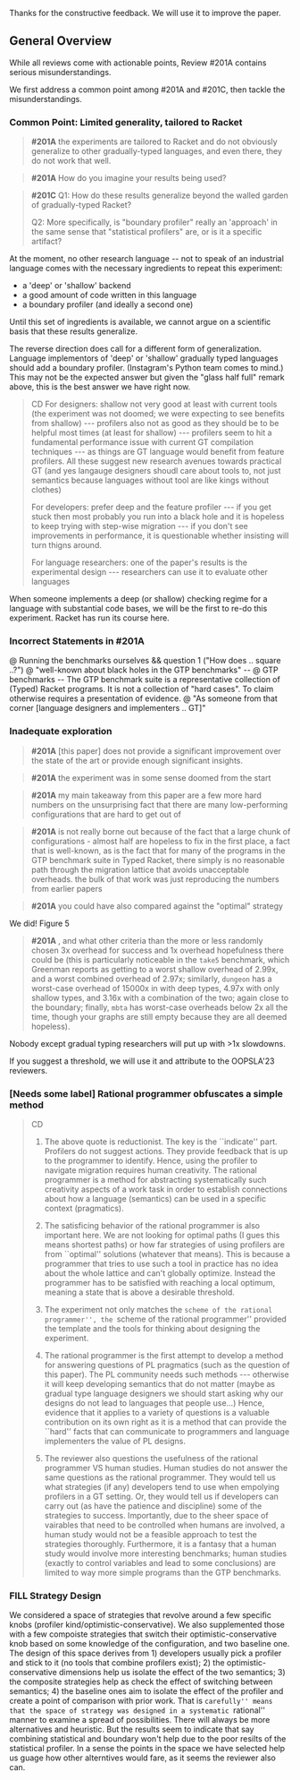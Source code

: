 Thanks for the constructive feedback. We will use it to improve the paper.

## General Overview

While all reviews come with actionable points, Review #201A contains serious
misunderstandings.

We first address a common point among #201A and #201C, then tackle the
misunderstandings.



### Common Point: Limited generality, tailored to Racket

> **#201A**
> the experiments are tailored to Racket and do not obviously generalize to
> other gradually-typed languages, and even there, they do not work that well.

> **#201A**
> How do you imagine your results being used?

> **#201C**
> Q1: How do these results generalize beyond the walled garden of
> gradually-typed Racket?
>
> Q2: More specifically, is "boundary profiler" really an 'approach' in the
> same sense that "statistical profilers" are, or is it a specific artifact?

At the moment, no other research language -- not to speak of an
industrial language comes with the necessary ingredients to repeat
this experiment:

- a 'deep' or 'shallow' backend
- a good amount of code written in this language
- a boundary profiler (and ideally a second one)

Until this set of ingredients is available, we cannot argue on a
scientific basis that these results generalize.

The reverse direction does call for a different form of
generalization. Language implementors of 'deep' or 'shallow' gradually
typed languages should add a boundary profiler. (Instagram's Python
team comes to mind.) This may not be the expected answer but given the
"glass half full" remark above, this is the best answer we have right
now.


> CD
> For designers: shallow not very good at least with current tools (the
> experiment was not doomed; we were expecting to see benefits from shallow)
> --- profilers also not as good as they should be to be helpful most times
> (at least for shallow) --- profilers seem to hit a fundamental
> performance issue with current GT compilation techniques --- as things are
> GT language would benefit from feature profilers. All these suggest new
> research avenues towards practical GT (and yes langauge designers shoudl
> care about tools to, not just semantics because languages without tool
> are like kings without clothes)
> 
> For developers: prefer deep and the feature profiler --- if you get stuck
> then most probably you run into a black hole and it is hopeless to keep
> trying with step-wise migration --- if you don't see improvements in
> performance, it is questionable whether insisting will turn thigns around.
> 
> For language researchers: one of the paper's results is the experimental
> design --- researchers can use it to evaluate other languages


When someone implements a deep (or shallow) checking regime for a
language with substantial code bases, we will be the first to re-do
this experiment. Racket has run its course here. 


### Incorrect Statements in #201A

@ Running the benchmarks ourselves && question 1 ("How does .. square ..?")
@ "well-known about black holes in the GTP benchmarks" --
@ GTP benchmarks -- The GTP benchmark suite is a representative
collection of (Typed) Racket programs. It is not a collection of "hard
cases". To claim otherwise requires a presentation of evidence.
@ "As someone from that corner [language designers and implementers .. GT]"

### Inadequate exploration

> **#201A** [this paper] does not provide a significant improvement over the
> state of the art or provide enough significant insights.

> **#201A** the experiment was in some sense doomed from the start

> **#201A** my main takeaway from this paper are a few more hard numbers on the
> unsurprising fact that there are many low-performing configurations that are
> hard to get out of

> **#201A** is not really borne out because of the fact that a large chunk of
> configurations - almost half are hopeless to fix in the first place, a fact
> that is well-known, as is the fact that for many of the programs in the GTP
> benchmark suite in Typed Racket, there simply is no reasonable path through the
> migration lattice that avoids unacceptable overheads.
> the bulk of that work was just reproducing the numbers from earlier papers

> **#201A** you could have also compared against the "optimal" strategy

We did! Figure 5

> **#201A** , and what other criteria than the more or less randomly chosen 3x overhead
> for success and 1x overhead hopefulness there could be (this is particularly
> noticeable in the `take5` benchmark, which Greenman reports as getting to a
> worst shallow overhead of 2.99x, and a worst combined overhead of 2.97x;
> similarly, `dungeon` has a worst-case overhead of 15000x in with deep types,
> 4.97x with only shallow types, and 3.16x with a combination of the two; again
> close to the boundary; finally, `mbta` has worst-case overheads below 2x all
> the time, though your graphs are still empty because they are all deemed
> hopeless).

Nobody except gradual typing researchers will put up with >1x slowdowns.

If you suggest a threshold, we will use it and attribute to the OOPSLA'23 reviewers.



### [Needs some label] Rational programmer obfuscates a simple method



> CD
> 1) The above quote is reductionist. The key is the ``indicate'' part.
> Profilers do not suggest actions. They provide feedback that is up to the
> programmer to identify. Hence, using the profiler to navigate migration
> requires human creativity. The rational programmer is a method for
> abstracting systematically such creativity aspects of a work task in order
> to establish connections about how a language (semantics) can be used in
> a specific context (pragmatics). 
> 
> 2) The satisficing behavior of the rational programmer is also important
> here. We are not looking for optimal paths (I gues this means shortest
> paths) or how far strategies of using profilers are from ``optimal''
> solutions (whatever that means). This is because a programmer that tries
> to use such a tool in practice has no idea about the whole lattice and
> can't globally optimize. Instead the programmer has to be satisfied with
> reaching a local optimum, meaning a state that is above a desirable
> threshold.  
> 
> 3) The experiment not only matches the ``scheme of the rational
> programmer'', the ``scheme of the rational programmer'' provided the
> template and the tools for thinking about designing the experiment. 
> 
> 4) The rational programmer is the first attempt to develop a method for
> answering questions of PL pragmatics (such as the question of this paper).
> The PL community needs such methods --- otherwise it will keep developing
> semantics that do not matter (maybe as gradual type language designers we
> should start asking why our designs do not lead to languages that people
> use...) Hence, evidence that it applies to a variety of questions is a
> valuable contribution on its own right as it is a method that can provide
> the ``hard'' facts that can communicate to programmers and language
> implementers the value of PL designs. 
> 
> 5) The reviewer also questions the usefulness of the rational programmer
> VS human studies. Human studies do not answer the same questions as the
> rational programmer. They would tell us what strategies (if any)
> developers tend to use when empolying profilers in a GT setting. Or,
> they would tell us if developers can carry out (as have the patience and
> discipline) some of the strategies to success. Importantly, due to the
> sheer space of vairables that need to be controlled when humans are
> involved, a human study would not be a feasible approach to test the
> strategies thoroughly. Furthermore, it is a fantasy that a human study
> would involve more interesting benchmarks; human studies (exactly to
> control variables and lead to some conclusions) are limited to way more
> simple programs than the GTP benchmarks. 






### FILL Strategy Design

We considered a space of strategies that revolve around a few specific
knobs (profiler kind/optimistic-conservative). We also supplemented those
with a few compoiste strategies that switch their optimistic-conservative
knob based on some knowledge of the configuration, and two baseline one.
The design of this space derives from 1) developers usually pick a
profiler and stick to it (no tools that combine profilers exist); 2) the
optimistic-conservative dimensions help us isolate the effect of the two
semantics; 3) the composite strategies help as check the effect of
switching between semantics; 4) the baseline ones aim to isolate the
effect of the profiler and create a point of comparison with prior work.
That is ``carefully'' means that the space of strategy was designed in a
systematic ``rational'' manner to examine a spread of possibilities. There
will always be more alternatives and heuristic. But the results seem to
indicate that say combining statistical and boundary won't help due to the
poor resilts of the statistical profiler. In a sense the points in the
space we have selected help us guage how other alterntives would fare, as
it seems the reviewer also can. 



